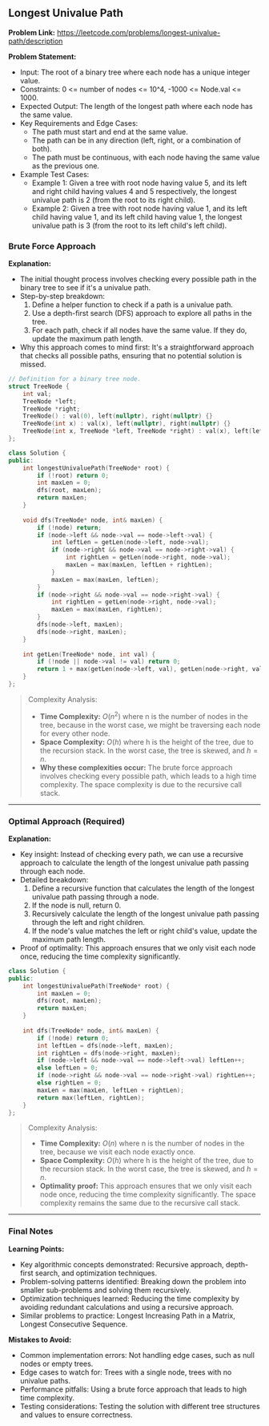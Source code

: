 ## Longest Univalue Path
**Problem Link:** https://leetcode.com/problems/longest-univalue-path/description

**Problem Statement:**
- Input: The root of a binary tree where each node has a unique integer value.
- Constraints: 0 <= number of nodes <= 10^4, -1000 <= Node.val <= 1000.
- Expected Output: The length of the longest path where each node has the same value.
- Key Requirements and Edge Cases:
  - The path must start and end at the same value.
  - The path can be in any direction (left, right, or a combination of both).
  - The path must be continuous, with each node having the same value as the previous one.
- Example Test Cases:
  - Example 1: Given a tree with root node having value 5, and its left and right child having values 4 and 5 respectively, the longest univalue path is 2 (from the root to its right child).
  - Example 2: Given a tree with root node having value 1, and its left child having value 1, and its left child having value 1, the longest univalue path is 3 (from the root to its left child's left child).

### Brute Force Approach

**Explanation:**
- The initial thought process involves checking every possible path in the binary tree to see if it's a univalue path.
- Step-by-step breakdown:
  1. Define a helper function to check if a path is a univalue path.
  2. Use a depth-first search (DFS) approach to explore all paths in the tree.
  3. For each path, check if all nodes have the same value. If they do, update the maximum path length.
- Why this approach comes to mind first: It's a straightforward approach that checks all possible paths, ensuring that no potential solution is missed.

```cpp
// Definition for a binary tree node.
struct TreeNode {
    int val;
    TreeNode *left;
    TreeNode *right;
    TreeNode() : val(0), left(nullptr), right(nullptr) {}
    TreeNode(int x) : val(x), left(nullptr), right(nullptr) {}
    TreeNode(int x, TreeNode *left, TreeNode *right) : val(x), left(left), right(right) {}
};

class Solution {
public:
    int longestUnivaluePath(TreeNode* root) {
        if (!root) return 0;
        int maxLen = 0;
        dfs(root, maxLen);
        return maxLen;
    }
    
    void dfs(TreeNode* node, int& maxLen) {
        if (!node) return;
        if (node->left && node->val == node->left->val) {
            int leftLen = getLen(node->left, node->val);
            if (node->right && node->val == node->right->val) {
                int rightLen = getLen(node->right, node->val);
                maxLen = max(maxLen, leftLen + rightLen);
            }
            maxLen = max(maxLen, leftLen);
        }
        if (node->right && node->val == node->right->val) {
            int rightLen = getLen(node->right, node->val);
            maxLen = max(maxLen, rightLen);
        }
        dfs(node->left, maxLen);
        dfs(node->right, maxLen);
    }
    
    int getLen(TreeNode* node, int val) {
        if (!node || node->val != val) return 0;
        return 1 + max(getLen(node->left, val), getLen(node->right, val));
    }
};
```

> Complexity Analysis:
> - **Time Complexity:** $O(n^2)$ where n is the number of nodes in the tree, because in the worst case, we might be traversing each node for every other node.
> - **Space Complexity:** $O(h)$ where h is the height of the tree, due to the recursion stack. In the worst case, the tree is skewed, and $h = n$.
> - **Why these complexities occur:** The brute force approach involves checking every possible path, which leads to a high time complexity. The space complexity is due to the recursive call stack.

---

### Optimal Approach (Required)

**Explanation:**
- Key insight: Instead of checking every path, we can use a recursive approach to calculate the length of the longest univalue path passing through each node.
- Detailed breakdown:
  1. Define a recursive function that calculates the length of the longest univalue path passing through a node.
  2. If the node is null, return 0.
  3. Recursively calculate the length of the longest univalue path passing through the left and right children.
  4. If the node's value matches the left or right child's value, update the maximum path length.
- Proof of optimality: This approach ensures that we only visit each node once, reducing the time complexity significantly.

```cpp
class Solution {
public:
    int longestUnivaluePath(TreeNode* root) {
        int maxLen = 0;
        dfs(root, maxLen);
        return maxLen;
    }
    
    int dfs(TreeNode* node, int& maxLen) {
        if (!node) return 0;
        int leftLen = dfs(node->left, maxLen);
        int rightLen = dfs(node->right, maxLen);
        if (node->left && node->val == node->left->val) leftLen++;
        else leftLen = 0;
        if (node->right && node->val == node->right->val) rightLen++;
        else rightLen = 0;
        maxLen = max(maxLen, leftLen + rightLen);
        return max(leftLen, rightLen);
    }
};
```

> Complexity Analysis:
> - **Time Complexity:** $O(n)$ where n is the number of nodes in the tree, because we visit each node exactly once.
> - **Space Complexity:** $O(h)$ where h is the height of the tree, due to the recursion stack. In the worst case, the tree is skewed, and $h = n$.
> - **Optimality proof:** This approach ensures that we only visit each node once, reducing the time complexity significantly. The space complexity remains the same due to the recursive call stack.

---

### Final Notes

**Learning Points:**
- Key algorithmic concepts demonstrated: Recursive approach, depth-first search, and optimization techniques.
- Problem-solving patterns identified: Breaking down the problem into smaller sub-problems and solving them recursively.
- Optimization techniques learned: Reducing the time complexity by avoiding redundant calculations and using a recursive approach.
- Similar problems to practice: Longest Increasing Path in a Matrix, Longest Consecutive Sequence.

**Mistakes to Avoid:**
- Common implementation errors: Not handling edge cases, such as null nodes or empty trees.
- Edge cases to watch for: Trees with a single node, trees with no univalue paths.
- Performance pitfalls: Using a brute force approach that leads to high time complexity.
- Testing considerations: Testing the solution with different tree structures and values to ensure correctness.